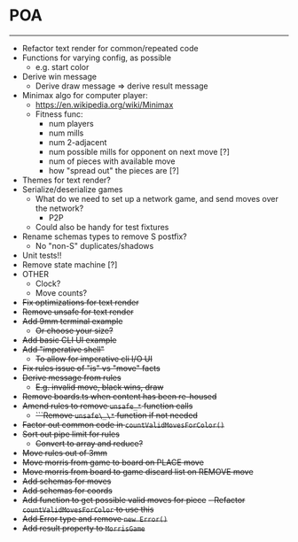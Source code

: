 # POA

---

- Refactor text render for common/repeated code
- Functions for varying config, as possible
  - e.g. start color
- Derive win message
  - Derive draw message => derive result message
- Minimax algo for computer player:
  - https://en.wikipedia.org/wiki/Minimax
  - Fitness func:
    - num players
    - num mills
    - num 2-adjacent
    - num possible mills for opponent on next move [?]
    - num of pieces with available move
    - how "spread out" the pieces are [?]
- Themes for text render?
- Serialize/deserialize games
  - What do we need to set up a network game, and send moves over the network?
    - P2P
  - Could also be handy for test fixtures
- Rename schemas types to remove S postfix?
  - No "non-S" duplicates/shadows
- Unit tests!!
- Remove state machine [?]
- OTHER
  - Clock?
  - Move counts?
- ~~Fix optimizations for text render~~
- ~~Remove unsafe for text render~~
- ~~Add 9mm terminal example~~
  - ~~Or choose your size?~~
- ~~Add basic CLI UI example~~
- ~~Add "imperative shell"~~
  - ~~To allow for imperative cli I/O UI~~
- ~~Fix rules issue of "is" vs "move" facts~~
- ~~Derive message from rules~~
  - ~~E.g. invalid move, black wins, draw~~
- ~~Remove boards.ts when content has been re-housed~~
- ~~Amend rules to remove `unsafe_*` function calls~~
  - ~~```Remove `unsafe\_\*` function if not needed~~
- ~~Factor out common code in `countValidMovesForColor()`~~
- ~~Sort out pipe limit for rules~~
  - ~~Convert to array and reduce?~~
- ~~Move rules out of 3mm~~
- ~~Move morris from game to board on PLACE move~~
- ~~Move morris from board to game discard list on REMOVE move~~
- ~~Add schemas for moves~~
- ~~Add schemas for coords~~
- ~~Add function to get possible valid moves for piece~~
  ~~- Refactor `countValidMovesForColor` to use this~~
- ~~Add Error type and remove `new Error()`~~
- ~~Add result property to `MorrisGame`~~
